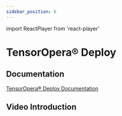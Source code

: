 ```yaml
---
sidebar_position: 6
---
```


import ReactPlayer from 'react-player'

# TensorOpera® Deploy

## Documentation

[TensorOpera® Deploy Documentation](./../deploy/index.md)

## Video Introduction

<ReactPlayer playing controls url='https://tensoropera-docs.s3.us-west-1.amazonaws.com/deploy_v0.mp4' width="100%" height="528px"/>
